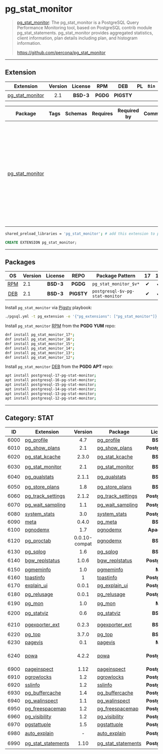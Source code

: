 # pg_stat_monitor


> [pg_stat_monitor](https://github.com/percona/pg_stat_monitor): The pg_stat_monitor is a PostgreSQL Query Performance Monitoring tool, based on PostgreSQL contrib module pg_stat_statements. pg_stat_monitor provides aggregated statistics, client information, plan details including plan, and histogram information.
>
> https://github.com/percona/pg_stat_monitor


-------


## Extension


| Extension | Version | License | RPM | DEB | PL | `Bin` | `LOAD` | `DYLIB` | `DDL` | `TRUST` | `RELOC` |
|-----------|:-------:|:-------:|:---:|:---:|:--:|:-----:|:------:|:-------:|:-----:|:-------:|:-------:|
| [pg_stat_monitor](https://github.com/percona/pg_stat_monitor) | 2.1 | **<span class="tcblue">BSD-3</span>** | **<span class="tccyan">PGDG</span>** | **<span class="tcwarn">PIGSTY</span>** |  |  | <span class="tcred">❗</span> | <span class="tcblue">✔</span> | <span class="tcblue">✔</span> | <span class="tcwarn">✘</span> | <span class="tcblue">✔</span> |



| Package | Tags | Schemas | Requires | Required by | Comment | Description |
|---------|------|---------|----------|-------------|:-------:|-------------|
| [pg_stat_monitor](/pg_stat_monitor) |  |  |  |  |  | The pg_stat_monitor is a PostgreSQL Query Performance Monitoring tool, based on PostgreSQL contrib module pg_stat_statements. pg_stat_monitor provides aggregated statistics, client information, plan details including plan, and histogram information. |



```bash
shared_preload_libraries = 'pg_stat_monitor'; # add this extension to postgresql.conf
```



```sql
CREATE EXTENSION pg_stat_monitor;
```

-----------


## Packages


| OS | Version | License | REPO | Package Pattern | 17 | 16 | 15 | 14 | 13 | 12 | Dependency |
|:--:|---------|:-------:|:----:|-----------------|:--:|:--:|:--:|:--:|:--:|:--:|------------|
| [RPM](/rpm) | 2.1 | **<span class="tcblue">BSD-3</span>** | **<span class="tccyan">PGDG</span>** | `pg_stat_monitor_$v*` | <span class="tcblue">✔</span> | <span class="tcblue">✔</span> | <span class="tcblue">✔</span> | <span class="tcblue">✔</span> | <span class="tcblue">✔</span> | <span class="tcblue">✔</span> |  |
| [DEB](/deb) | 2.1 | **<span class="tcblue">BSD-3</span>** | **<span class="tcwarn">PIGSTY</span>** | `postgresql-$v-pg-stat-monitor` | <span class="tcblue">✔</span> | <span class="tcblue">✔</span> | <span class="tcblue">✔</span> | <span class="tcblue">✔</span> | <span class="tcblue">✔</span> | <span class="tcblue">✔</span> |  |



Install `pg_stat_monitor` via [Pigsty](https://pigsty.cc/docs/pgext/usage/install/) playbook:

```bash
./pgsql.yml -t pg_extension -e '{"pg_extensions": ["pg_stat_monitor"]}'
```


Install `pg_stat_monitor` [RPM](/rpm) from the **<span class="tccyan">PGDG</span>** **YUM** repo:

```bash
dnf install pg_stat_monitor_17*;
dnf install pg_stat_monitor_16*;
dnf install pg_stat_monitor_15*;
dnf install pg_stat_monitor_14*;
dnf install pg_stat_monitor_13*;
dnf install pg_stat_monitor_12*;
```


Install `pg_stat_monitor` [DEB](/deb) from the **<span class="tccyan">PGDG</span>** **APT** repo:

```bash
apt install postgresql-17-pg-stat-monitor;
apt install postgresql-16-pg-stat-monitor;
apt install postgresql-15-pg-stat-monitor;
apt install postgresql-14-pg-stat-monitor;
apt install postgresql-13-pg-stat-monitor;
apt install postgresql-12-pg-stat-monitor;
```


-----------


## Category: STAT


| ID | Extension | Version | Package | License | RPM | DEB | PL | Tags | Schemas | Requires | `LOAD` | `DYLIB` | `DDL` | `TRUST` | `RELOC` |
|:--:|-----------|:-------:|---------|:-------:|:---:|:---:|:--:|------|---------|----------|:------:|:-------:|:-----:|:-------:|:-------:|
| 6000 | [pg_profile](/pg_profile) | 4.7 | [pg_profile](/pg_profile) | **<span class="tcblue">BSD-2</span>** | **<span class="tccyan">PGDG</span>** | **<span class="tcwarn">PIGSTY</span>** |  |  |  | [`dblink`](dblink), [`plpgsql`](plpgsql) |  | <span class="tcblue">✔</span> | <span class="tcblue">✔</span> | <span class="tcwarn">✘</span> | <span class="tcwarn">✘</span> |
| 6010 | [pg_show_plans](/pg_show_plans) | 2.1 | [pg_show_plans](/pg_show_plans) | **<span class="tcblue">PostgreSQL</span>** | **<span class="tccyan">PGDG</span>** | **<span class="tccyan">PGDG</span>** |  |  |  |  |  | <span class="tcblue">✔</span> | <span class="tcblue">✔</span> | <span class="tcwarn">✘</span> | <span class="tcblue">✔</span> |
| 6020 | [pg_stat_kcache](/pg_stat_kcache) | 2.3.0 | [pg_stat_kcache](/pg_stat_kcache) | **<span class="tcblue">BSD-3</span>** | **<span class="tccyan">PGDG</span>** | **<span class="tccyan">PGDG</span>** |  |  |  | [`pg_stat_statements`](pg_stat_statements) | <span class="tcred">❗</span> | <span class="tcblue">✔</span> | <span class="tcblue">✔</span> | <span class="tcwarn">✘</span> | <span class="tcblue">✔</span> |
| 6030 | [pg_stat_monitor](/pg_stat_monitor) | 2.1 | [pg_stat_monitor](/pg_stat_monitor) | **<span class="tcblue">BSD-3</span>** | **<span class="tccyan">PGDG</span>** | **<span class="tcwarn">PIGSTY</span>** |  |  |  |  | <span class="tcred">❗</span> | <span class="tcblue">✔</span> | <span class="tcblue">✔</span> | <span class="tcwarn">✘</span> | <span class="tcblue">✔</span> |
| 6040 | [pg_qualstats](/pg_qualstats) | 2.1.1 | [pg_qualstats](/pg_qualstats) | **<span class="tcblue">BSD-3</span>** | **<span class="tccyan">PGDG</span>** | **<span class="tccyan">PGDG</span>** |  |  |  |  | <span class="tcred">❗</span> | <span class="tcblue">✔</span> | <span class="tcblue">✔</span> | <span class="tcwarn">✘</span> | <span class="tcwarn">✘</span> |
| 6050 | [pg_store_plans](/pg_store_plans) | 1.8 | [pg_store_plans](/pg_store_plans) | **<span class="tcblue">BSD-3</span>** | **<span class="tccyan">PGDG</span>** | **<span class="tcwarn">PIGSTY</span>** |  |  |  |  | <span class="tcred">❗</span> | <span class="tcblue">✔</span> | <span class="tcblue">✔</span> | <span class="tcwarn">✘</span> | <span class="tcblue">✔</span> |
| 6060 | [pg_track_settings](/pg_track_settings) | 2.1.2 | [pg_track_settings](/pg_track_settings) | **<span class="tcblue">PostgreSQL</span>** | **<span class="tccyan">PGDG</span>** | **<span class="tccyan">PGDG</span>** |  |  |  |  |  | <span class="tcblue">✔</span> | <span class="tcblue">✔</span> | <span class="tcblue">✔</span> | <span class="tcwarn">✘</span> |
| 6070 | [pg_wait_sampling](/pg_wait_sampling) | 1.1 | [pg_wait_sampling](/pg_wait_sampling) | **<span class="tcblue">PostgreSQL</span>** | **<span class="tccyan">PGDG</span>** | **<span class="tccyan">PGDG</span>** |  |  |  |  | <span class="tcred">❗</span> | <span class="tcblue">✔</span> | <span class="tcblue">✔</span> | <span class="tcwarn">✘</span> | <span class="tcblue">✔</span> |
| 6080 | [system_stats](/system_stats) | 3.0 | [system_stats](/system_stats) | **<span class="tcblue">PostgreSQL</span>** | **<span class="tccyan">PGDG</span>** | **<span class="tcwarn">PIGSTY</span>** |  |  |  |  |  | <span class="tcblue">✔</span> | <span class="tcblue">✔</span> | <span class="tcwarn">✘</span> | <span class="tcblue">✔</span> |
| 6090 | [meta](/meta) | 0.4.0 | [pg_meta](/meta) | **<span class="tcblue">BSD-2</span>** | **<span class="tcwarn">PIGSTY</span>** | **<span class="tcwarn">PIGSTY</span>** | `SQL` |  |  |  |  | <span class="tcwarn">✘</span> | <span class="tcblue">✔</span> |  | <span class="tcblue">✔</span> |
| 6100 | [pgnodemx](/pgnodemx) | 1.7 | [pgnodemx](/pgnodemx) | **<span class="tccyan">Apache-2</span>** | **<span class="tcwarn">PIGSTY</span>** | **<span class="tcwarn">PIGSTY</span>** | `C` |  |  |  |  | <span class="tcblue">✔</span> | <span class="tcblue">✔</span> | <span class="tcwarn">✘</span> | <span class="tcblue">✔</span> |
| 6120 | [pg_proctab](/pg_proctab) | 0.0.10-compat | [pgnodemx](/pg_proctab) | **<span class="tcblue">BSD-3</span>** | **<span class="tcwarn">PIGSTY</span>** | **<span class="tcwarn">PIGSTY</span>** |  |  |  |  |  | <span class="tcblue">✔</span> | <span class="tcblue">✔</span> | <span class="tcwarn">✘</span> | <span class="tcblue">✔</span> |
| 6130 | [pg_sqlog](/pg_sqlog) | 1.6 | [pg_sqlog](/pg_sqlog) | **<span class="tcblue">BSD-3</span>** | **<span class="tcwarn">PIGSTY</span>** | **<span class="tcwarn">PIGSTY</span>** |  |  | `sqlog` | [`file_fdw`](file_fdw) |  | <span class="tcblue">✔</span> | <span class="tcblue">✔</span> | <span class="tcwarn">✘</span> | <span class="tcwarn">✘</span> |
| 6140 | [bgw_replstatus](/bgw_replstatus) | 1.0.6 | [bgw_replstatus](/bgw_replstatus) | **<span class="tcblue">PostgreSQL</span>** | **<span class="tccyan">PGDG</span>** | **<span class="tccyan">PGDG</span>** | `C` |  |  |  | <span class="tcred">❗</span> | <span class="tcblue">✔</span> | <span class="tcwarn">✘</span> | <span class="tcwarn">✘</span> |  |
| 6150 | [pgmeminfo](/pgmeminfo) | 1.0 | [pgmeminfo](/pgmeminfo) | **<span class="tcblue">MIT</span>** | **<span class="tccyan">PGDG</span>** | **<span class="tcwarn">PIGSTY</span>** |  |  |  |  |  | <span class="tcblue">✔</span> | <span class="tcblue">✔</span> | <span class="tcwarn">✘</span> | <span class="tcwarn">✘</span> |
| 6160 | [toastinfo](/toastinfo) | 1 | [toastinfo](/toastinfo) | **<span class="tcblue">PostgreSQL</span>** | **<span class="tcwarn">PIGSTY</span>** | **<span class="tcwarn">PIGSTY</span>** |  |  |  |  |  | <span class="tcblue">✔</span> | <span class="tcblue">✔</span> | <span class="tcwarn">✘</span> | <span class="tcblue">✔</span> |
| 6170 | [explain_ui](/explain_ui) | 0.0.1 | [pg_explain_ui](/explain_ui) | **<span class="tcblue">PostgreSQL</span>** | **<span class="tcwarn">PIGSTY</span>** | **<span class="tcwarn">PIGSTY</span>** | `Rust` | `pgrx` |  |  |  | <span class="tcblue">✔</span> | <span class="tcblue">✔</span> | <span class="tcblue">✔</span> | <span class="tcwarn">✘</span> |
| 6180 | [pg_relusage](/pg_relusage) | 0.0.1 | [pg_relusage](/pg_relusage) | **<span class="tcblue">PostgreSQL</span>** | **<span class="tcwarn">PIGSTY</span>** | **<span class="tcwarn">PIGSTY</span>** |  |  |  |  | <span class="tcred">❗</span> | <span class="tcblue">✔</span> | <span class="tcwarn">✘</span> | <span class="tcwarn">✘</span> | <span class="tcwarn">✘</span> |
| 6190 | [pg_mon](/pg_mon) | 1.0 | [pg_mon](/pg_mon) | **<span class="tcblue">MIT</span>** | **<span class="tcwarn">PIGSTY</span>** | **<span class="tcwarn">PIGSTY</span>** | `C` |  |  |  |  | <span class="tcblue">✔</span> | <span class="tcblue">✔</span> |  |  |
| 6200 | [pg_statviz](/pg_statviz) | 0.6 | [pg_statviz](/pg_statviz) | **<span class="tcblue">BSD-3</span>** | **<span class="tccyan">PGDG</span>** | **<span class="tccyan">PGDG</span>** | `Python` | `not-used` |  |  |  | <span class="tcwarn">✘</span> | <span class="tcblue">✔</span> | <span class="tcwarn">✘</span> |  |
| 6210 | [pgexporter_ext](/pgexporter_ext) | 0.2.3 | [pgexporter_ext](/pgexporter_ext) | **<span class="tcblue">BSD-3</span>** | **<span class="tccyan">PGDG</span>** |  | `C` | `not-used` |  |  |  | <span class="tcblue">✔</span> | <span class="tcblue">✔</span> | <span class="tcwarn">✘</span> |  |
| 6220 | [pg_top](/pg_top) | 3.7.0 | [pg_top](/pg_top) | **<span class="tcblue">BSD-3</span>** | **<span class="tccyan">PGDG</span>** |  | `C` |  |  |  |  | <span class="tcblue">✔</span> | <span class="tcwarn">✘</span> | <span class="tcwarn">✘</span> |  |
| 6230 | [pagevis](/pagevis) | 0.1 | [pagevis](/pagevis) | **<span class="tcblue">MIT</span>** | **<span class="tcwarn">PIGSTY</span>** | **<span class="tcwarn">PIGSTY</span>** | `SQL` |  |  |  |  | <span class="tcwarn">✘</span> | <span class="tcblue">✔</span> |  | <span class="tcblue">✔</span> |
| 6240 | [powa](/powa) | 4.2.2 | [powa](/powa) | **<span class="tcblue">PostgreSQL</span>** | **<span class="tccyan">PGDG</span>** | **<span class="tccyan">PGDG</span>** |  |  | `public` | [`plpgsql`](plpgsql), [`pg_stat_statements`](pg_stat_statements), [`btree_gist`](btree_gist) |  | <span class="tcblue">✔</span> | <span class="tcblue">✔</span> | <span class="tcwarn">✘</span> | <span class="tcwarn">✘</span> |
| 6900 | [pageinspect](/pageinspect) | 1.12 | [pageinspect](/pageinspect) | **<span class="tcblue">PostgreSQL</span>** | **<span class="tcblue">CONTRIB</span>** | **<span class="tcblue">CONTRIB</span>** | `C` |  |  |  |  | <span class="tcblue">✔</span> | <span class="tcblue">✔</span> | <span class="tcwarn">✘</span> |  |
| 6910 | [pgrowlocks](/pgrowlocks) | 1.2 | [pgrowlocks](/pgrowlocks) | **<span class="tcblue">PostgreSQL</span>** | **<span class="tcblue">CONTRIB</span>** | **<span class="tcblue">CONTRIB</span>** | `C` |  |  |  |  | <span class="tcblue">✔</span> | <span class="tcblue">✔</span> | <span class="tcwarn">✘</span> |  |
| 6920 | [sslinfo](/sslinfo) | 1.2 | [sslinfo](/sslinfo) | **<span class="tcblue">PostgreSQL</span>** | **<span class="tcblue">CONTRIB</span>** | **<span class="tcblue">CONTRIB</span>** | `C` |  |  |  |  | <span class="tcblue">✔</span> | <span class="tcblue">✔</span> | <span class="tcwarn">✘</span> |  |
| 6930 | [pg_buffercache](/pg_buffercache) | 1.4 | [pg_buffercache](/pg_buffercache) | **<span class="tcblue">PostgreSQL</span>** | **<span class="tcblue">CONTRIB</span>** | **<span class="tcblue">CONTRIB</span>** | `C` |  |  |  |  | <span class="tcblue">✔</span> | <span class="tcblue">✔</span> | <span class="tcwarn">✘</span> |  |
| 6940 | [pg_walinspect](/pg_walinspect) | 1.1 | [pg_walinspect](/pg_walinspect) | **<span class="tcblue">PostgreSQL</span>** | **<span class="tcblue">CONTRIB</span>** | **<span class="tcblue">CONTRIB</span>** | `C` |  |  |  |  | <span class="tcblue">✔</span> | <span class="tcblue">✔</span> | <span class="tcwarn">✘</span> |  |
| 6950 | [pg_freespacemap](/pg_freespacemap) | 1.2 | [pg_freespacemap](/pg_freespacemap) | **<span class="tcblue">PostgreSQL</span>** | **<span class="tcblue">CONTRIB</span>** | **<span class="tcblue">CONTRIB</span>** | `C` |  |  |  |  | <span class="tcblue">✔</span> | <span class="tcblue">✔</span> | <span class="tcwarn">✘</span> |  |
| 6960 | [pg_visibility](/pg_visibility) | 1.2 | [pg_visibility](/pg_visibility) | **<span class="tcblue">PostgreSQL</span>** | **<span class="tcblue">CONTRIB</span>** | **<span class="tcblue">CONTRIB</span>** | `C` |  |  |  |  | <span class="tcblue">✔</span> | <span class="tcblue">✔</span> | <span class="tcwarn">✘</span> |  |
| 6970 | [pgstattuple](/pgstattuple) | 1.5 | [pgstattuple](/pgstattuple) | **<span class="tcblue">PostgreSQL</span>** | **<span class="tcblue">CONTRIB</span>** | **<span class="tcblue">CONTRIB</span>** | `C` |  |  |  |  | <span class="tcblue">✔</span> | <span class="tcblue">✔</span> | <span class="tcwarn">✘</span> |  |
| 6980 | [auto_explain](/auto_explain) | - | [auto_explain](/auto_explain) | **<span class="tcblue">PostgreSQL</span>** | **<span class="tcblue">CONTRIB</span>** | **<span class="tcblue">CONTRIB</span>** | `C` |  |  |  | <span class="tcred">❗</span> | <span class="tcblue">✔</span> | <span class="tcwarn">✘</span> | <span class="tcwarn">✘</span> |  |
| 6990 | [pg_stat_statements](/pg_stat_statements) | 1.10 | [pg_stat_statements](/pg_stat_statements) | **<span class="tcblue">PostgreSQL</span>** | **<span class="tcblue">CONTRIB</span>** | **<span class="tcblue">CONTRIB</span>** | `C` |  |  |  | <span class="tcred">❗</span> | <span class="tcblue">✔</span> | <span class="tcblue">✔</span> | <span class="tcwarn">✘</span> |  |



